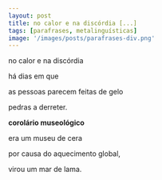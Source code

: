 ```yaml
---
layout: post
title: no calor e na discórdia [...]
tags: [parafrases, metalinguísticas]
image: '/images/posts/parafrases-div.png'
---
```


no calor e na discórdia

há dias em que

as pessoas parecem feitas de gelo

pedras a derreter.


**corolário museológico**

era um museu de cera

por causa do aquecimento global,

virou um mar de lama.
